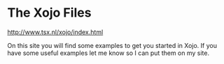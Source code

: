 # The Xojo Files 

http://www.tsx.nl/xojo/index.html

On this site you will find some examples to get you started in Xojo. If you have some useful examples let me know so I can put them on my site.
